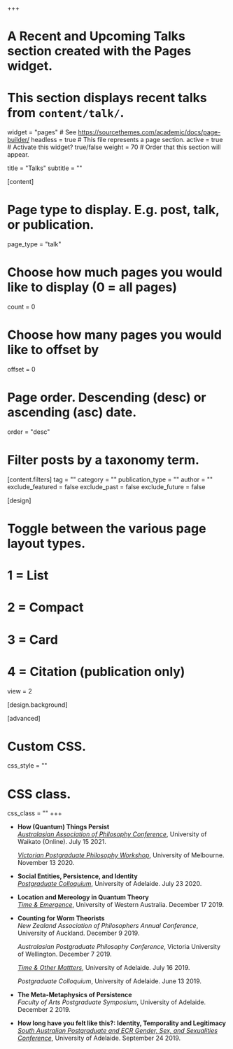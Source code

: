 
+++
# A Recent and Upcoming Talks section created with the Pages widget.
# This section displays recent talks from `content/talk/`.

widget = "pages"  # See https://sourcethemes.com/academic/docs/page-builder/
headless = true  # This file represents a page section.
active = true  # Activate this widget? true/false
weight = 70  # Order that this section will appear.

title = "Talks"
subtitle = ""

[content]
  # Page type to display. E.g. post, talk, or publication.
  page_type = "talk"
  
  # Choose how much pages you would like to display (0 = all pages)
  count = 0
  
  # Choose how many pages you would like to offset by
  offset = 0

  # Page order. Descending (desc) or ascending (asc) date.
  order = "desc"

  # Filter posts by a taxonomy term.
  [content.filters]
    tag = ""
    category = ""
    publication_type = ""
    author = ""
    exclude_featured = false
    exclude_past = false
    exclude_future = false
    
[design]
  # Toggle between the various page layout types.
  #   1 = List
  #   2 = Compact
  #   3 = Card
  #   4 = Citation (publication only)
  view = 2
  
[design.background]

  
[advanced]
 # Custom CSS. 
 css_style = ""
 
 # CSS class.
 css_class = ""
+++

- **How (Quantum) Things Persist**  
     *[Australasian Association of Philosophy Conference](https://aap.org.au/Conference2021)*, University of Waikato (Online). July 15 2021.  
    
    *[Victorian Postgraduate Philosophy Workshop](https://vppw.wordpress.com/)*, University of Melbourne. November 13 2020.
- **Social Entities, Persistence, and Identity**    
    *[Postgraduate Colloquium](https://antonyeagle.org/pg-colloquium-2020.html)*, University of Adelaide. July 23 2020.
- **Location and Mereology in Quantum Theory**    
    *[Time & Emergence](https://sites.google.com/site/sambaronphilosophy/time-and-emergence-2019?authuser=0l)*, University of Western Australia. December 17 2019.
- **Counting for Worm Theorists**    
    *New Zealand Association of Philosophers Annual Conference*, University of Auckland. December 9 2019.
    
    *Australasian Postgraduate Philosophy Conference*, Victoria University of Wellington. December 7 2019.
    
    *[Time & Other Mattters](https://philevents.org/event/show/72654)*, University of Adelaide. July 16 2019.
    
    *Postgraduate Colloquium*, University of Adelaide. June 13 2019.
- **The Meta-Metaphysics of Persistence**    
    *Faculty of Arts Postgraduate Symposium*, University of Adelaide. December 2 2019.
- **How long have you felt like this?: Identity, Temporality and Legitimacy** <br/>
      *[South Australian Postgraduate and ECR Gender, Sex, and Sexualities Conference](https://sagenderandsexualitiesconf.files.wordpress.com/2019/09/program-2019-1.pdf)*, University of Adelaide. September 24 2019.


